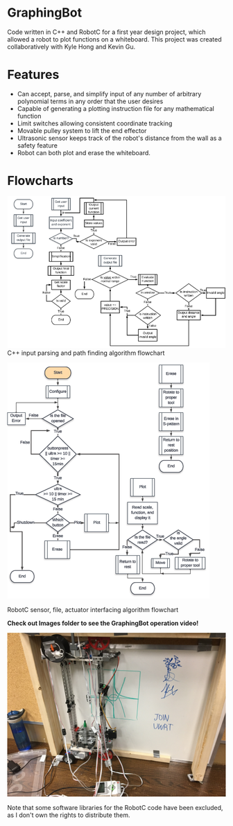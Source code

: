 # GraphingBot
Code written in C++ and RobotC for a first year design project, which allowed a robot to plot functions on a whiteboard.
This project was created collaboratively with Kyle Hong and Kevin Gu.

# Features
- Can accept, parse, and simplify input of any number of arbitrary polynomial terms in any order that the user desires
- Capable of generating a plotting instruction file for any mathematical function
- Limit switches allowing consistent coordinate tracking
- Movable pulley system to lift the end effector
- Ultrasonic sensor keeps track of the robot's distance from the wall as a safety feature
- Robot can both plot and erase the whiteboard.

# Flowcharts

![alt text](https://github.com/Scotrus/GraphingBot/blob/master/Flowcharts/C%2B%2BFlowChart.png)
C++ input parsing and path finding algorithm flowchart

![alt text](https://github.com/Scotrus/GraphingBot/blob/master/Flowcharts/RobotCFlowChart.png)

RobotC sensor, file, actuator interfacing algorithm flowchart

**Check out Images folder to see the GraphingBot operation video!**

![alt text](https://github.com/Scotrus/GraphingBot/blob/master/Images/IMG_1458.JPG)

Note that some software libraries for the RobotC code have been excluded, as I don't own the rights to distribute them.
